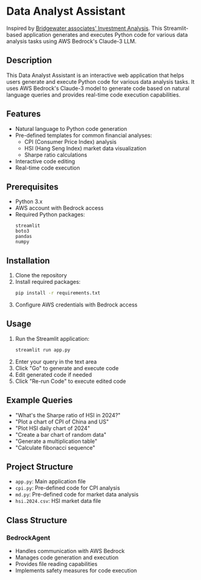 # Data Analyst Assistant

Inspired by [Bridgewater associates' Investment Analysis](https://aws.amazon.com/tw/awstv/watch/5b319684c66/). This Streamlit-based application generates and executes Python code for various data analysis tasks using AWS Bedrock's Claude-3 LLM. 


## Description

This Data Analyst Assistant is an interactive web application that helps users generate and execute Python code for various data analysis tasks. It uses AWS Bedrock's Claude-3 model to generate code based on natural language queries and provides real-time code execution capabilities.

## Features

- Natural language to Python code generation
- Pre-defined templates for common financial analyses:
  - CPI (Consumer Price Index) analysis
  - HSI (Hang Seng Index) market data visualization
  - Sharpe ratio calculations
- Interactive code editing
- Real-time code execution

## Prerequisites

- Python 3.x
- AWS account with Bedrock access
- Required Python packages:
  ```
  streamlit
  boto3
  pandas
  numpy
  ```

## Installation

1. Clone the repository
2. Install required packages:
   ```bash
   pip install -r requirements.txt
   ```
3. Configure AWS credentials with Bedrock access

## Usage

1. Run the Streamlit application:
   ```bash
   streamlit run app.py
   ```
2. Enter your query in the text area
3. Click "Go" to generate and execute code
4. Edit generated code if needed
5. Click "Re-run Code" to execute edited code

## Example Queries

- "What's the Sharpe ratio of HSI in 2024?"
- "Plot a chart of CPI of China and US"
- "Plot HSI daily chart of 2024"
- "Create a bar chart of random data"
- "Generate a multiplication table"
- "Calculate fibonacci sequence"

## Project Structure

- `app.py`: Main application file
- `cpi.py`: Pre-defined code for CPI analysis
- `md.py`: Pre-defined code for market data analysis
- `hsi.2024.csv`: HSI market data file

## Class Structure

### BedrockAgent
- Handles communication with AWS Bedrock
- Manages code generation and execution
- Provides file reading capabilities
- Implements safety measures for code execution

